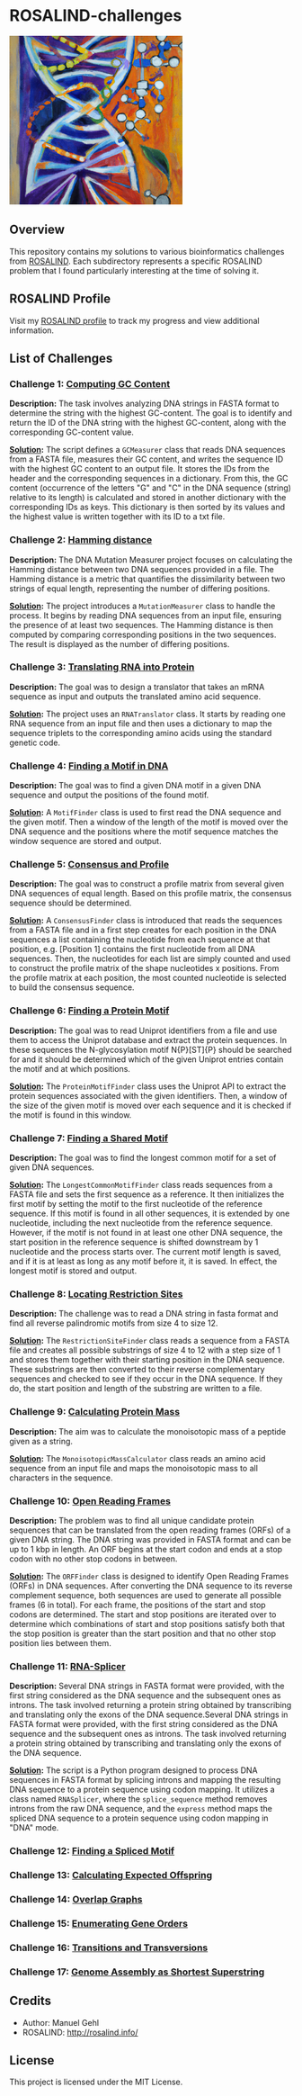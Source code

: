 # ROSALIND-challenges

<img src="https://github.com/ManuelGehl/ROSALIND-challenges/blob/main/Rosalind%20image.png?raw=true" height=300>

## Overview

This repository contains my solutions to various bioinformatics challenges from [ROSALIND](http://rosalind.info/). 
Each subdirectory represents a specific ROSALIND problem that I found particularly interesting at the time of solving it.

## ROSALIND Profile

Visit my [ROSALIND profile](https://rosalind.info/users/ManuelGehl/) to track my progress and view additional information.

## List of Challenges

### Challenge 1: [Computing GC Content](https://rosalind.info/problems/gc/)

**Description:** 
The task involves analyzing DNA strings in FASTA format to determine the string with the highest GC-content. The goal is to identify and return the ID of the DNA string with the highest GC-content, along with the corresponding GC-content value.

**[Solution](https://github.com/ManuelGehl/ROSALIND-challenges/tree/main/dna-gc-content-measurer):** 
The script defines a `GCMeasurer` class that reads DNA sequences from a FASTA file, measures their GC content, and writes the sequence ID with the highest GC content to an output file. 
It stores the IDs from the header and the corresponding sequences in a dictionary. From this, the GC content (occurrence of the letters "G" and "C" in the DNA sequence (string) relative to its length) is calculated and stored in another dictionary with the corresponding IDs as keys. This dictionary is then sorted by its values and the highest value is written together with its ID to a txt file.

### Challenge 2: [Hamming distance](https://rosalind.info/problems/hamm/)

**Description:**
The DNA Mutation Measurer project focuses on calculating the Hamming distance between two DNA sequences provided in a file. The Hamming distance is a metric that quantifies the dissimilarity between two strings of equal length, representing the number of differing positions.

**[Solution](https://github.com/ManuelGehl/ROSALIND-challenges/tree/main/hamming-distance-measurer):**
The project introduces a `MutationMeasurer` class to handle the process. It begins by reading DNA sequences from an input file, ensuring the presence of at least two sequences. The Hamming distance is then computed by comparing corresponding positions in the two sequences. The result is displayed as the number of differing positions.

### Challenge 3: [Translating RNA into Protein](https://rosalind.info/problems/prot/)

**Description:**
The goal was to design a translator that takes an mRNA sequence as input and outputs the translated amino acid sequence.

**[Solution](https://github.com/ManuelGehl/ROSALIND-challenges/tree/main/rna-translator):**
The project uses an `RNATranslator` class. It starts by reading one RNA sequence from an input file and then uses a dictionary to map the sequence triplets to the corresponding amino acids using the standard genetic code.

### Challenge 4: [Finding a Motif in DNA](https://rosalind.info/problems/subs/)

**Description:**
The goal was to find a given DNA motif in a given DNA sequence and output the positions of the found motif.

**[Solution](https://github.com/ManuelGehl/ROSALIND-challenges/tree/main/dna-motif-finder):**
A `MotifFinder` class is used to first read the DNA sequence and the given motif. Then a window of the length of the motif is moved over the DNA sequence and the positions where the motif sequence matches the window sequence are stored and output.

### Challenge 5: [Consensus and Profile](https://rosalind.info/problems/cons/)

**Description:**
The goal was to construct a profile matrix from several given DNA sequences of equal length. Based on this profile matrix, the consensus sequence should be determined.

**[Solution](https://github.com/ManuelGehl/ROSALIND-challenges/tree/main/consensus-finder):**
A `ConsensusFinder` class is introduced that reads the sequences from a FASTA file and in a first step creates for each position in the DNA sequences a list containing the nucleotide from each sequence at that position, e.g. [Position 1] contains the first nucleotide from all DNA sequences. Then, the nucleotides for each list are simply counted and used to construct the profile matrix of the shape nucleotides x positions. From the profile matrix at each position, the most counted nucleotide is selected to build the consensus sequence.

### Challenge 6: [Finding a Protein Motif](https://rosalind.info/problems/mprt/)

**Description:**
The goal was to read Uniprot identifiers from a file and use them to access the Uniprot database and extract the protein sequences. In these sequences the N-glycosylation motif N{P}[ST]{P} should be searched for and it should be determined which of the given Uniprot entries contain the motif and at which positions.

**[Solution](https://github.com/ManuelGehl/ROSALIND-challenges/tree/main/protein-motif-finder):**
The `ProteinMotifFinder` class uses the Uniprot API to extract the protein sequences associated with the given identifiers. Then, a window of the size of the given motif is moved over each sequence and it is checked if the motif is found in this window.

### Challenge 7: [Finding a Shared Motif](https://rosalind.info/problems/lcsm/)

**Description:**
The goal was to find the longest common motif for a set of given DNA sequences.

**[Solution](https://github.com/ManuelGehl/ROSALIND-challenges/tree/main/longest-common-motif-finder):**
The `LongestCommonMotifFinder` class reads sequences from a FASTA file and sets the first sequence as a reference. It then initializes the first motif by setting the motif to the first nucleotide of the reference sequence. If this motif is found in all other sequences, it is extended by one nucleotide, including the next nucleotide from the reference sequence. However, if the motif is not found in at least one other DNA sequence, the start position in the reference sequence is shifted downstream by 1 nucleotide and the process starts over. The current motif length is saved, and if it is at least as long as any motif before it, it is saved. In effect, the longest motif is stored and output.

### Challenge 8: [Locating Restriction Sites](https://rosalind.info/problems/revp/)

**Description:**
The challenge was to read a DNA string in fasta format and find all reverse palindromic motifs from size 4 to size 12.

**[Solution](https://github.com/ManuelGehl/ROSALIND-challenges/tree/main/restriction-site-finder):**
The `RestrictionSiteFinder` class reads a sequence from a FASTA file and creates all possible substrings of size 4 to 12 with a step size of 1 and stores them together with their starting position in the DNA sequence. These substrings are then converted to their reverse complementary sequences and checked to see if they occur in the DNA sequence. If they do, the start position and length of the substring are written to a file.

### Challenge 9: [Calculating Protein Mass](https://rosalind.info/problems/prtm/)

**Description:**
The aim was to calculate the monoisotopic mass of a peptide given as a string.

**[Solution](https://github.com/ManuelGehl/ROSALIND-challenges/tree/main/monoisotopic-mass-calculator):**
The `MonoisotopicMassCalculator` class reads an amino acid sequence from an input file and maps the monoisotopic mass to all characters in the sequence.

### Challenge 10: [Open Reading Frames](https://rosalind.info/problems/orf/)

**Description:**
The problem was to find all unique candidate protein sequences that can be translated from the open reading frames (ORFs) of a given DNA string. The DNA string was provided in FASTA format and can be up to 1 kbp in length. An ORF begins at the start codon and ends at a stop codon with no other stop codons in between.

**[Solution](https://github.com/ManuelGehl/ROSALIND-challenges/tree/main/ORF-finder):**
The `ORFFinder` class is designed to identify Open Reading Frames (ORFs) in DNA sequences. After converting the DNA sequence to its reverse complement sequence, both sequences are used to generate all possible frames (6 in total). For each frame, the positions of the start and stop codons are determined. The start and stop positions are iterated over to determine which combinations of start and stop positions satisfy both that the stop position is greater than the start position and that no other stop position lies between them.

### Challenge 11: [RNA-Splicer](https://rosalind.info/problems/splc/)

**Description:**
Several DNA strings in FASTA format were provided, with the first string considered as the DNA sequence and the subsequent ones as introns. The task involved returning a protein string obtained by transcribing and translating only the exons of the DNA sequence.Several DNA strings in FASTA format were provided, with the first string considered as the DNA sequence and the subsequent ones as introns. The task involved returning a protein string obtained by transcribing and translating only the exons of the DNA sequence.

**[Solution](https://github.com/ManuelGehl/ROSALIND-challenges/tree/main/RNA_splicer):**
The script is a Python program designed to process DNA sequences in FASTA format by splicing introns and mapping the resulting DNA sequence to a protein sequence using codon mapping. It utilizes a class named `RNASplicer`, where the `splice_sequence` method removes introns from the raw DNA sequence, and the `express` method maps the spliced DNA sequence to a protein sequence using codon mapping in "DNA" mode.

### Challenge 12: [Finding a Spliced Motif](https://rosalind.info/problems/sseq/)

### Challenge 13: [Calculating Expected Offspring](https://rosalind.info/problems/iev/)

### Challenge 14: [Overlap Graphs](https://rosalind.info/problems/grph/)

### Challenge 15: [Enumerating Gene Orders](https://rosalind.info/problems/perm/)

### Challenge 16: [Transitions and Transversions](https://rosalind.info/problems/tran/)

### Challenge 17: [Genome Assembly as Shortest Superstring ](https://rosalind.info/problems/long/)

## Credits
- Author: Manuel Gehl
- ROSALIND: http://rosalind.info/

## License

This project is licensed under the MIT License.
